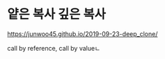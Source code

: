 # 얕은 복사 깊은 복사

https://junwoo45.github.io/2019-09-23-deep_clone/


call by reference, call by valueㄴ